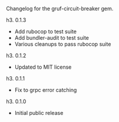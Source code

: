Changelog for the gruf-circuit-breaker gem.

h3. 0.1.3

- Add rubocop to test suite
- Add bundler-audit to test suite
- Various cleanups to pass rubocop suite

h3. 0.1.2

- Updated to MIT license

h3. 0.1.1

- Fix to grpc error catching

h3. 0.1.0

- Initial public release
